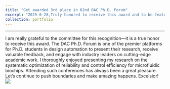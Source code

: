 ```yaml
---
title: "Get awarded 3rd place in 62nd DAC Ph.D. Forum"
excerpt: "2025-6-28,Truly honored to receive this award and to be featured on the <a href="https://www.cse.cuhk.edu.hk/news/achievements/liang-siyuan-awarded-3rd-place-design-automation-conference-phd-forum">department’s website</a>.! It was a pleasure sharing my research and engaging in such meaningful discussions.<br/><img src='/images/dacforum.png'>"
collection: portfolio
---
```


---


I am really grateful to the committee for this recognition—it is a true honor to receive this award.
The DAC Ph.D. Forum is one of the premier platforms for Ph.D. students in design automation to present their research, receive valuable feedback, and engage with industry leaders on cutting-edge academic work. I thoroughly enjoyed presenting my research on the systematic optimization of reliability and control efficiency for microfluidic biochips.
Attending such conferences has always been a great pleasure. Let’s continue to push boundaries and make amazing happens. Excelsior!
<br/><img src='/images/dacforum.png'>


